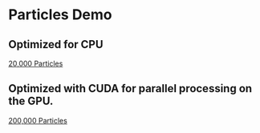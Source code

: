# Particles Demo
## Optimized for CPU
[20,000 Particles](https://youtu.be/tvbPEixak-M)

## Optimized with CUDA for parallel processing on the GPU.
[200,000 Particles](https://youtu.be/aPE_fs8Ijts)
